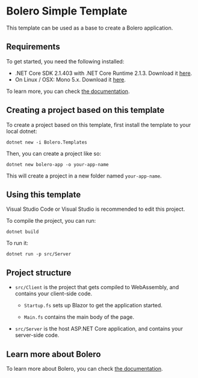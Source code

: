 # Bolero Simple Template

This template can be used as a base to create a Bolero application.

## Requirements

To get started, you need the following installed:

* .NET Core SDK 2.1.403 with .NET Core Runtime 2.1.3. Download it [here](https://www.microsoft.com/net/download/dotnet-core/2.1).
* On Linux / OSX: Mono 5.x. Download it [here](https://www.mono-project.com/download/stable/).

To learn more, you can check [the documentation](https://github.com/intellifactory/bolero/wiki).

## Creating a project based on this template

To create a project based on this template, first install the template to your local dotnet:

```
dotnet new -i Bolero.Templates
```

Then, you can create a project like so:

```
dotnet new bolero-app -o your-app-name
```

This will create a project in a new folder named `your-app-name`.

## Using this template

Visual Studio Code or Visual Studio is recommended to edit this project.

To compile the project, you can run:

```shell
dotnet build
```

To run it:

```shell
dotnet run -p src/Server
```

## Project structure

* `src/Client` is the project that gets compiled to WebAssembly, and contains your client-side code.

    * `Startup.fs` sets up Blazor to get the application started.

    * `Main.fs` contains the main body of the page.

* `src/Server` is the host ASP.NET Core application, and contains your server-side code.

## Learn more about Bolero

To learn more about Bolero, you can check [the documentation](https://github.com/intellifactory/bolero/wiki).
